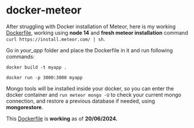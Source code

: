# docker-meteor

After struggling with Docker installation of Meteor, here is my working [Dockerfile](https://github.com/danass/docker-meteor/blob/main/Dockerfile), working using **node 14** and **fresh meteor installation** command `curl https://install.meteor.com/ | sh`.

Go in *your_app* folder and place the Dockerfile in it and run following commands:

`docker build -t myapp .`

`docker run -p 3000:3000 myapp`

Mongo tools will be installed inside your docker, so you can enter the docker container and `run meteor mongo -U` to check your current mongo connection, and restore a previous database if needed, using **mongorestore**. 

This [Dockerfile](https://github.com/danass/docker-meteor/blob/main/Dockerfile) is **working** as of **20/06/2024.**


